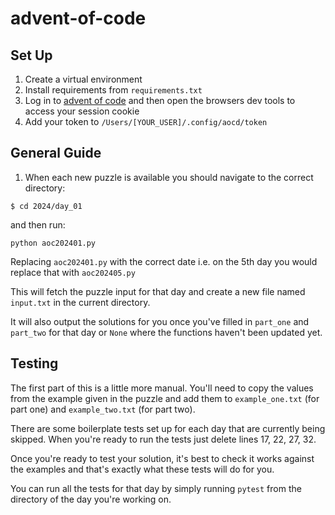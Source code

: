 # advent-of-code


## Set Up

1. Create a virtual environment
2. Install requirements from `requirements.txt`
3. Log in to [advent of code](https://adventofcode.com/2024) and then open the browsers dev tools to access your session cookie
4. Add your token to `/Users/[YOUR_USER]/.config/aocd/token`

## General Guide

1. When each new puzzle is available you should navigate to the correct directory:

```
$ cd 2024/day_01
```

and then run:

```
python aoc202401.py
```

Replacing `aoc202401.py` with the correct date i.e. on the 5th day you would replace that with `aoc202405.py`

This will fetch the puzzle input for that day and create a new file named `input.txt` in the current directory.

It will also output the solutions for you once you've filled in `part_one` and `part_two` for that day or `None` where the
functions haven't been updated yet.

## Testing

The first part of this is a little more manual. You'll need to copy the values from the example given in the puzzle and add them
to `example_one.txt` (for part one) and `example_two.txt` (for part two).

There are some boilerplate tests set up for each day that are currently being skipped. When you're ready to run the tests just delete
lines 17, 22, 27, 32.

Once you're ready to test your solution, it's best to check it works against the examples and that's exactly what these tests will do for you.

You can run all the tests for that day by simply running `pytest` from the directory of the day you're working on.
